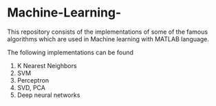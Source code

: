 # Machine-Learning-
This repository consists of the implementations of some of the famous algorithms which are used in Machine learning with MATLAB language.

The following implementations can be found 
1) K Nearest Neighbors
2) SVM 
3) Perceptron
4) SVD, PCA
5) Deep neural networks

